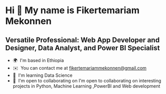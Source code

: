 Hi 👋 My name is Fikertemariam Mekonnen
=======================================

Versatile Professional: Web App Developer and Designer, Data Analyst, and Power BI Specialist
---------------------------------------------------------------------------------------------

* 🌍  I'm based in Ethiopia
* ✉️  You can contact me at [fikertemariammekonnen@gmail.com](mailto:fikertemariammekonnen@gmail.com)
* 🧠  I'm learning Data Science
* 🤝  I'm open to collaborating on I'm open to collaborating on interesting projects in Python, Machine Learning ,PowerBI and Web development

